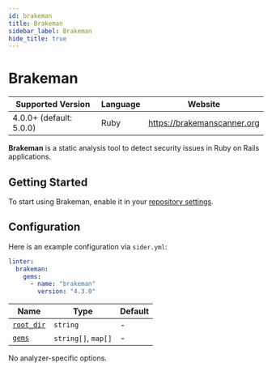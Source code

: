 ```yaml
---
id: brakeman
title: Brakeman
sidebar_label: Brakeman
hide_title: true
---
```


# Brakeman

| Supported Version       | Language | Website                     |
| ----------------------- | -------- | --------------------------- |
| 4.0.0+ (default: 5.0.0) | Ruby     | https://brakemanscanner.org |

**Brakeman** is a static analysis tool to detect security issues in Ruby on Rails applications.

## Getting Started

To start using Brakeman, enable it in your [repository settings](../../getting-started/repository-settings.md).

## Configuration

Here is an example configuration via `sider.yml`:

```yaml
linter:
  brakeman:
    gems:
      - name: "brakeman"
        version: "4.3.0"
```

| Name                                                                                  | Type                | Default |
| ------------------------------------------------------------------------------------- | ------------------- | ------- |
| [`root_dir`](../../getting-started/custom-configuration.md#linteranalyzer_idroot_dir) | `string`            | -       |
| [`gems`](../../getting-started/custom-configuration.md#linteranalyzer_idgems)         | `string[]`, `map[]` | -       |

No analyzer-specific options.
